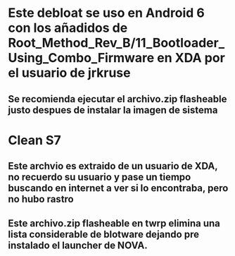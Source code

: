 # Este debloat se uso en Android 6 con los añadidos de Root_Method_Rev_B/11_Bootloader_Using_Combo_Firmware en XDA por el usuario de jrkruse

## Se recomienda ejecutar el archivo.zip flasheable justo despues de instalar la imagen de sistema 

# Clean S7
## Este archvio es extraido de un usuario de XDA, no recuerdo su usuario y pase un tiempo buscando en internet a ver si lo encontraba, pero no hubo rastro
## Este archivo.zip flasheable en twrp elimina una lista considerable de blotware dejando pre instalado el launcher de NOVA.
